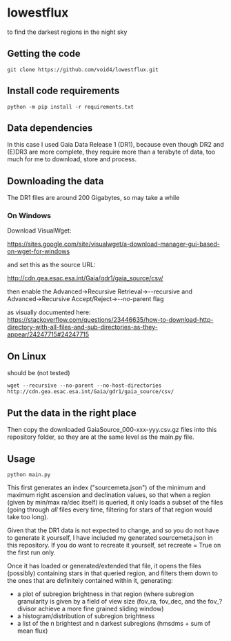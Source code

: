 # lowestflux

to find the darkest regions in the night sky

## Getting the code

`git clone https://github.com/void4/lowestflux.git`

## Install code requirements

`python -m pip install -r requirements.txt`

## Data dependencies

In this case I used Gaia Data Release 1 (DR1), because even though DR2 and (E)DR3 are more complete, they require more than a terabyte of data, too much for me to download, store and process.

## Downloading the data

The DR1 files are around 200 Gigabytes, so may take a while

### On Windows

Download VisualWget:

https://sites.google.com/site/visualwget/a-download-manager-gui-based-on-wget-for-windows

and set this as the source URL:

http://cdn.gea.esac.esa.int/Gaia/gdr1/gaia_source/csv/

then enable the Advanced->Recursive Retrieval->--recursive and Advanced->Recursive Accept/Reject->--no-parent flag

as visually documented here: https://stackoverflow.com/questions/23446635/how-to-download-http-directory-with-all-files-and-sub-directories-as-they-appear/24247715#24247715

## On Linux

should be (not tested)

`wget --recursive --no-parent --no-host-directories http://cdn.gea.esac.esa.int/Gaia/gdr1/gaia_source/csv/`

## Put the data in the right place

Then copy the downloaded GaiaSource_000-xxx-yyy.csv.gz files into this repository folder, so they are at the same level as the main.py file.

## Usage

`python main.py`

This first generates an index ("sourcemeta.json") of the minimum and maximum right ascension and declination values, so that when a region (given by min/max ra/dec itself) is queried, it only loads a subset of the files (going through *all* files every time, filtering for stars of that region would take too long).

Given that the DR1 data is not expected to change, and so you do not have to generate it yourself, I have included my generated sourcemeta.json in this repository. If you do want to recreate it yourself, set recreate = True on the first run only.

Once it has loaded or generated/extended that file, it opens the files (possibly) containing stars in that queried region, and filters them down to the ones that are definitely contained within it, generating:

- a plot of subregion brightness in that region (where subregion granularity is given by a field of view size (fov_ra, fov_dec, and the fov_? divisor achieve a more fine grained sliding window)
- a histogram/distribution of subregion brightness
- a list of the n brightest and n darkest subregions (hmsdms + sum of mean flux)

